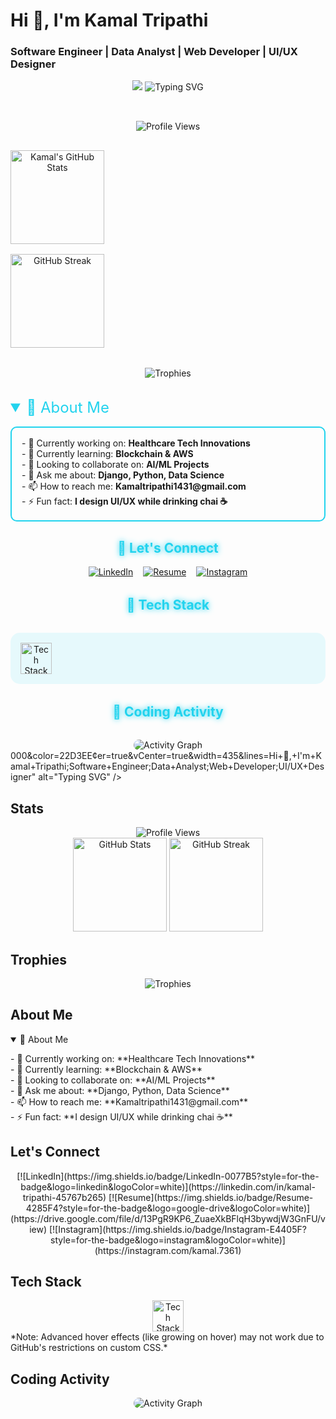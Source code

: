 # Hi 👋, I'm Kamal Tripathi  
### Software Engineer | Data Analyst | Web Developer | UI/UX Designer

<!-- Animated Typing Header -->
<div align="center">
  <img src="https://readme-typing-svg.demolab.com?font=Fira+Code&size=30&duration=4000&pause=1<!-- Animated Gradient Header -->
<div align="center">
  <img src="https://readme-typing-svg.demolab.com?font=Fira+Code&size=30&duration=4000&pause=1000&color=22D3EE&center=true&vCenter=true&width=435&lines=Hi+%F0%9F%91%8B%2C+I'm+Kamal+Tripathi;Software+Engineer;Data+Analyst;Web+Developer;UI%2FUX+Designer" alt="Typing SVG" />
</div>

<!-- Animated Stats Grid -->
<div align="center" style="display: grid; grid-template-columns: repeat(auto-fit, minmax(300px, 1fr)); gap: 1rem; margin: 2rem 0;">
  
  ![Profile Views](https://komarev.com/ghpvc/?username=kamal-dev-1999&color=22D3EE&style=for-the-badge&label=PROFILE+VIEWS)
  
  <!-- Animated GitHub Stats -->
  <img height="150" src="https://github-readme-stats.vercel.app/api?username=kamal-dev-1999&show_icons=true&theme=react&border_color=22D3EE&include_all_commits=true&count_private=true" alt="Kamal's GitHub Stats" />
  
  <!-- Streak Stats with Glow Animation -->
  <img height="150" src="https://streak-stats.demolab.com?user=kamal-dev-1999&theme=react&border=22D3EE&ring=22D3EE&fire=22D3EE&currStreakLabel=22D3EE" alt="GitHub Streak" />
</div>

<!-- Floating Trophies Section -->
<div align="center" style="margin: 2rem 0;">
  <img src="https://github-profile-trophy.vercel.app/?username=kamal-dev-1999&theme=react&row=2&column=4&margin-w=15&margin-h=15&no-bg=true&no-frame=true" alt="Trophies" style="animation: float 6s ease-in-out infinite;" />
</div>

<!-- Animated Content Sections -->
<details open>
  <summary style="font-size: 1.5rem; color: #22D3EE; cursor: pointer;">📌 About Me</summary>
  <div style="padding: 1rem; border: 2px solid #22D3EE; border-radius: 10px; margin: 1rem 0; animation: fadeIn 1.5s ease-in;">
    - 🔭 Currently working on: <b>Healthcare Tech Innovations</b><br>
    - 🌱 Currently learning: <b>Blockchain & AWS</b><br>
    - 👯 Looking to collaborate on: <b>AI/ML Projects</b><br>
    - 💬 Ask me about: <b>Django, Python, Data Science</b><br>
    - 📫 How to reach me: <b>Kamaltripathi1431@gmail.com</b><br>
    - ⚡ Fun fact: <b>I design UI/UX while drinking chai ☕</b>
  </div>
</details>

<!-- Glowing Social Links -->
<h2 align="center" style="color: #22D3EE; text-shadow: 0 0 10px #22D3EE;">🌟 Let's Connect</h2>
<div align="center" style="display: flex; justify-content: center; gap: 1rem; flex-wrap: wrap;">
  <a href="https://linkedin.com/in/kamal tripathi" target="_blank">
    <img src="https://img.shields.io/badge/LinkedIn-0077B5?style=for-the-badge&logo=linkedin&logoColor=white" alt="LinkedIn" style="transition: transform 0.3s;" onmouseover="this.style.transform='scale(1.1)'" onmouseout="this.style.transform='scale(1)'"/>
  </a>
  <a href="https://drive.google.com/file/d/13PgR9KP6_ZuaeXkBFlqH3bywdjW3GnFU/view" target="_blank">
    <img src="https://img.shields.io/badge/Resume-4285F4?style=for-the-badge&logo=google-drive&logoColor=white" alt="Resume" style="transition: transform 0.3s;" onmouseover="this.style.transform='scale(1.1)'" onmouseout="this.style.transform='scale(1)'"/>
  </a>
  <a href="https://instagram.com/kamal.7361" target="_blank">
    <img src="https://img.shields.io/badge/Instagram-E4405F?style=for-the-badge&logo=instagram&logoColor=white" alt="Instagram" style="transition: transform 0.3s;" onmouseover="this.style.transform='scale(1.1)'" onmouseout="this.style.transform='scale(1)'"/>
  </a>
</div>

<!-- Animated Tech Stack -->
<h2 align="center" style="color: #22D3EE; text-shadow: 0 0 10px #22D3EE; margin: 2rem 0;">🚀 Tech Stack</h2>
<div align="center" style="display: grid; grid-template-columns: repeat(auto-fit, minmax(100px, 1fr)); gap: 1rem; padding: 1rem; background: rgba(34, 211, 238, 0.1); border-radius: 15px;">
  <img src="https://skillicons.dev/icons?i=python,django,aws,react,js,html,css,figma,git,github,mongodb,mysql,postgres,nodejs,tensorflow,pytorch,flask" alt="Tech Stack" style="transition: transform 0.3s; height: 50px;" onmouseover="this.style.transform='scale(1.2)'" onmouseout="this.style.transform='scale(1)'"/>
</div>

<!-- Animated Commit Calendar -->
<h2 align="center" style="color: #22D3EE; text-shadow: 0 0 10px #22D3EE; margin: 2rem 0;">📆 Coding Activity</h2>
<div align="center">
  <img src="https://github-readme-activity-graph.vercel.app/graph?username=kamal-dev-1999&theme=react-dark&bg_color=0d1117&hide_border=true&area=true&line=22D3EE&point=22D3EE" alt="Activity Graph" style="border-radius: 10px;"/>
</div>
000&color=22D3EE&center=true&vCenter=true&width=435&lines=Hi+👋,+I'm+Kamal+Tripathi;Software+Engineer;Data+Analyst;Web+Developer;UI/UX+Designer" alt="Typing SVG" />
</div>

## Stats
<div align="center">
  <img src="https://komarev.com/ghpvc/?username=kamal-dev-1999&color=22D3EE&style=for-the-badge&label=PROFILE+VIEWS" alt="Profile Views" />
</div>

<div align="center">
  <img height="150" src="https://github-readme-stats.vercel.app/api?username=kamal-dev-1999&show_icons=true&theme=react&border_color=22D3EE&include_all_commits=true&count_private=true" alt="GitHub Stats" />
  <img height="150" src="https://streak-stats.demolab.com?user=kamal-dev-1999&theme=react&border=22D3EE&ring=22D3EE&fire=22D3EE&currStreakLabel=22D3EE" alt="GitHub Streak" />
</div>

## Trophies
<div align="center">
  <img src="https://github-profile-trophy.vercel.app/?username=kamal-dev-1999&theme=react&row=2&column=4&margin-w=15&margin-h=15&no-bg=true&no-frame=true" alt="Trophies" />
</div>

## About Me
<details open>
  <summary>📌 About Me</summary>
  <p>
    - 🔭 Currently working on: **Healthcare Tech Innovations**<br>
    - 🌱 Currently learning: **Blockchain & AWS**<br>
    - 👯 Looking to collaborate on: **AI/ML Projects**<br>
    - 💬 Ask me about: **Django, Python, Data Science**<br>
    - 📫 How to reach me: **Kamaltripathi1431@gmail.com**<br>
    - ⚡ Fun fact: **I design UI/UX while drinking chai ☕**
  </p>
</details>

## Let's Connect
<div align="center">
  [![LinkedIn](https://img.shields.io/badge/LinkedIn-0077B5?style=for-the-badge&logo=linkedin&logoColor=white)](https://linkedin.com/in/kamal-tripathi-45767b265)
  [![Resume](https://img.shields.io/badge/Resume-4285F4?style=for-the-badge&logo=google-drive&logoColor=white)](https://drive.google.com/file/d/13PgR9KP6_ZuaeXkBFlqH3bywdjW3GnFU/view)
  [![Instagram](https://img.shields.io/badge/Instagram-E4405F?style=for-the-badge&logo=instagram&logoColor=white)](https://instagram.com/kamal.7361)
</div>

## Tech Stack
<div align="center">
  <!-- Inline style added for transition; hover effects may be limited by GitHub's sanitizer -->
  <img src="https://skillicons.dev/icons?i=python,django,aws,react,js,html,css,figma,git,github,mongodb,mysql,postgres,nodejs,tensorflow,pytorch,flask" alt="Tech Stack" style="height:50px; transition: transform 0.3s;">
</div>
*Note: Advanced hover effects (like growing on hover) may not work due to GitHub's restrictions on custom CSS.*

## Coding Activity
<div align="center">
  <img src="https://github-readme-activity-graph.vercel.app/graph?username=kamal-dev-1999&theme=react-dark&bg_color=0d1117&hide_border=true&area=true&line=22D3EE&point=22D3EE" alt="Activity Graph" style="border-radius:10px;" />
</div>

